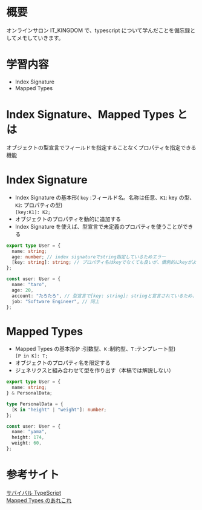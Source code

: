 <!--
title:   【TypeScript入門 #12】Index SignatureとMapped Typesの違い
tags:    TypeScript,index_signature,mapped_types,it_kingdom
private: false
-->

# 概要

オンラインサロン IT_KINGDOM で、typescript について学んだことを備忘録としてメモしていきます。

# 学習内容

- Index Signature
- Mapped Types

# Index Signature、Mapped Types とは

オブジェクトの型宣言でフィールドを指定することなくプロパティを指定できる機能

# Index Signature

- Index Signature の基本形( `key` :フィールド名。名称は任意、`K1`: key の型、`K2`: プロパティの型)<br>
  `[key:K1]: K2;`
- オブジェクトのプロパティを動的に追加する
- Index Signature を使えば、型宣言で未定義のプロパティを使うことができる

```typescript
export type User = {
  name: string;
  age: number; // index signatureでstring指定しているためエラー
  [key: string]: string; // プロパティ名はkeyでなくても良いが、慣例的にkeyがよく使われる
};

const user: User = {
  name: "taro",
  age: 20,
  account: "たろたろ", // 型宣言で[key: string]: stringと宣言されているため、プロパティaccountが明示的に宣言されてなくても使える
  job: "Software Engineer", // 同上
};
```

# Mapped Types

- Mapped Types の基本形(`P` :引数型、`K` :制約型、`T` :テンプレート型)<br>
  `[P in K]: T;`
- オブジェクトのプロパティ名を限定する
- ジェネリクスと組み合わせて型を作り出す（本稿では解説しない）

```typescript
export type User = {
  name: string;
} & PersonalData;

type PersonalData = {
  [K in "height" | "weight"]: number;
};

const user: User = {
  name: "yama",
  height: 174,
  weight: 60,
};
```

# 参考サイト

[サバイバル TypeScript](https://typescriptbook.jp/reference/values-types-variables/object/index-signature)<br>
[Mapped Types のあれこれ](https://zenn.dev/qnighy/articles/dde3d980b5e386)
